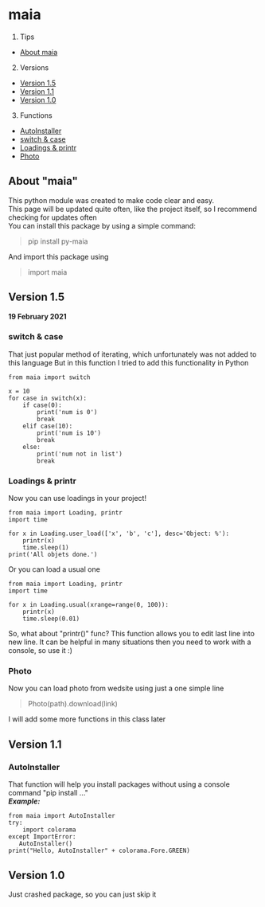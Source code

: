 maia
======================
1. Tips
 + [About maia](#about-maia)
   
2. Versions
 + [Version 1.5](#version-15)
 + [Version 1.1](#version-11)
 + [Version 1.0](#version-10)

3. Functions
 + [AutoInstaller](#autoinstaller)
 + [switch & case](#switch--case)
 + [Loadings & printr](#loadings--printr)
 + [Photo](#photo)

## About "maia"
This python module was created to make code clear and easy.<br/>
This page will be updated quite often, like the project itself, so I recommend checking for updates often</br>
You can install this package by using a simple command:
> pip install py-maia

And import this package using
> import maia

## Version 1.5
**19 February 2021**

### switch & case
That just popular method of iterating, which unfortunately was not added to this language
But in this function I tried to add this functionality in Python

    from maia import switch

    x = 10
    for case in switch(x):
        if case(0):
            print('num is 0')
            break
        elif case(10):
            print('num is 10')
            break
        else:
            print('num not in list')
            break

### Loadings & printr
Now you can use loadings in your project!

    from maia import Loading, printr
    import time

    for x in Loading.user_load(['x', 'b', 'c'], desc='Object: %'):
        printr(x)
        time.sleep(1)
    print('All objets done.')

Or you can load a usual one

    from maia import Loading, printr
    import time

    for x in Loading.usual(xrange=range(0, 100)):
        printr(x)
        time.sleep(0.01)

So, what about "printr()" func? This function allows you to edit
last line into new line. It can be helpful in many situations then you need
to work with a console, so use it :)

### Photo
Now you can load photo from wedsite using just a one simple line
> Photo(path).download(link)

I will add some more functions in this class later 

## Version 1.1
### AutoInstaller
That function will help you install packages without using a console command "pip install ..."<br/>
***Example:***

    from maia import AutoInstaller
    try:
        import colorama
    except ImportError:
       AutoInstaller()
    print("Hello, AutoInstaller" + colorama.Fore.GREEN)

## Version 1.0
Just crashed package, so you can just skip it